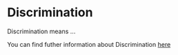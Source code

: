 # Discrimination

Discrimination means ...

You can find futher information about Discrimination [here](../T3.3/discrimination.md)
